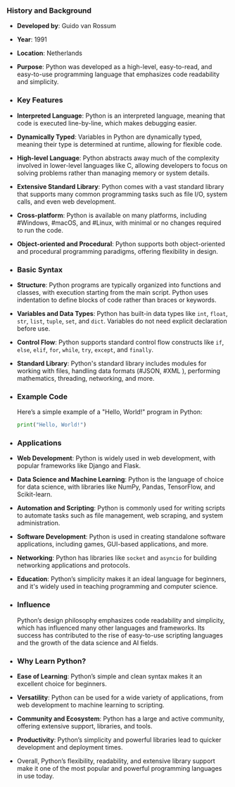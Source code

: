 ### **History and Background**
- **Developed by**: Guido van Rossum
- **Year**: 1991
- **Location**: Netherlands
- **Purpose**: Python was developed as a high-level, easy-to-read, and easy-to-use programming language that emphasizes code readability and simplicity.
- ### **Key Features**
- **Interpreted Language**: Python is an interpreted language, meaning that code is executed line-by-line, which makes debugging easier.
- **Dynamically Typed**: Variables in Python are dynamically typed, meaning their type is determined at runtime, allowing for flexible code.
- **High-level Language**: Python abstracts away much of the complexity involved in lower-level languages like C, allowing developers to focus on solving problems rather than managing memory or system details.
- **Extensive Standard Library**: Python comes with a vast standard library that supports many common programming tasks such as file I/O, system calls, and even web development.
- **Cross-platform**: Python is available on many platforms, including #Windows, #macOS, and #Linux, with minimal or no changes required to run the code.
- **Object-oriented and Procedural**: Python supports both object-oriented and procedural programming paradigms, offering flexibility in design.
- ### **Basic Syntax**
- **Structure**: Python programs are typically organized into functions and classes, with execution starting from the main script. Python uses indentation to define blocks of code rather than braces or keywords.
- **Variables and Data Types**: Python has built-in data types like `int`, `float`, `str`, `list`, `tuple`, `set`, and `dict`. Variables do not need explicit declaration before use.
- **Control Flow**: Python supports standard control flow constructs like `if`, `else`, `elif`, `for`, `while`, `try`, `except`, and `finally`.
- **Standard Library**: Python's standard library includes modules for working with files, handling data formats (#JSON, #XML ), performing mathematics, threading, networking, and more.
- ### **Example Code**
  Here’s a simple example of a "Hello, World!" program in Python:
  
  ```python
  print("Hello, World!")
  ```
- ### **Applications**
- **Web Development**: Python is widely used in web development, with popular frameworks like Django and Flask.
- **Data Science and Machine Learning**: Python is the language of choice for data science, with libraries like NumPy, Pandas, TensorFlow, and Scikit-learn.
- **Automation and Scripting**: Python is commonly used for writing scripts to automate tasks such as file management, web scraping, and system administration.
- **Software Development**: Python is used in creating standalone software applications, including games, GUI-based applications, and more.
- **Networking**: Python has libraries like `socket` and `asyncio` for building networking applications and protocols.
- **Education**: Python’s simplicity makes it an ideal language for beginners, and it's widely used in teaching programming and computer science.
- ### **Influence**
  Python’s design philosophy emphasizes code readability and simplicity, which has influenced many other languages and frameworks. Its success has contributed to the rise of easy-to-use scripting languages and the growth of the data science and AI fields.
- ### **Why Learn Python?**
- **Ease of Learning**: Python’s simple and clean syntax makes it an excellent choice for beginners.
- **Versatility**: Python can be used for a wide variety of applications, from web development to machine learning to scripting.
- **Community and Ecosystem**: Python has a large and active community, offering extensive support, libraries, and tools.
- **Productivity**: Python’s simplicity and powerful libraries lead to quicker development and deployment times.
- Overall, Python’s flexibility, readability, and extensive library support make it one of the most popular and powerful programming languages in use today.